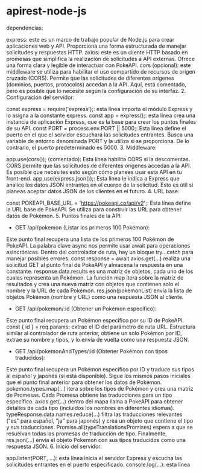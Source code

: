 # apirest-node-js
dependencias:

express: este es un marco de trabajo popular de Node.js para crear aplicaciones web y API. Proporciona una forma estructurada de manejar solicitudes y respuestas HTTP.
axios: este es un cliente HTTP basado en promesas que simplifica la realización de solicitudes a API externas. Ofrece una forma clara y legible de interactuar con PokeAPI.
cors (opcional): este middleware se utiliza para habilitar el uso compartido de recursos de origen cruzado (CORS). Permite que las solicitudes de diferentes orígenes (dominios, puertos, protocolos) accedan a la API. Aquí, está comentado, pero es posible que lo necesite según la configuración de su interfaz.
2. Configuración del servidor:

const express = require('express');: esta línea importa el módulo Express y lo asigna a la constante express.
const app = express();: esta línea crea una instancia de aplicación Express, que es la base para crear los puntos finales de su API.
const PORT = process.env.PORT || 5000;: Esta línea define el puerto en el que el servidor escuchará las solicitudes entrantes. Busca una variable de entorno denominada PORT y la utiliza si se proporciona. De lo contrario, el puerto predeterminado es 5000.
3. Middleware:

app.use(cors()); (comentado): Esta línea habilita CORS si la descomentas. CORS permite que las solicitudes de diferentes orígenes accedan a la API. Es posible que necesites esto según cómo planees usar esta API en tu front-end.
app.use(express.json());: Esta línea le indica a Express que analice los datos JSON entrantes en el cuerpo de la solicitud. Esto es útil si planeas aceptar datos JSON de los clientes en el futuro.
4. URL base:

const POKEAPI_BASE_URL = 'https://pokeapi.co/api/v2';: Esta línea define la URL base de PokeAPI. Se utiliza para construir las URL para obtener datos de Pokémon.
5. Puntos finales de la API:

- GET /api/pokemon (Listar los primeros 100 Pokémon):

Este punto final recupera una lista de los primeros 100 Pokémon de PokeAPI.
La palabra clave async nos permite usar await para operaciones asincrónicas.
Dentro del controlador de ruta, hay un bloque try...catch para manejar posibles errores.
const response = await axios.get(...) realiza una solicitud GET al punto final de PokeAPI y almacena la respuesta en una constante.
response.data.results es una matriz de objetos, cada uno de los cuales representa un Pokémon.
La función map itera sobre la matriz de resultados y crea una nueva matriz con objetos que contienen solo el nombre y la URL de cada Pokémon.
res.json(pokemonList) envía la lista de objetos Pokémon (nombre y URL) como una respuesta JSON al cliente.
- GET /api/pokemon/:id (Obtener un Pokémon específico):

Este punto final recupera un Pokémon específico por su ID de PokeAPI.
const { id } = req.params; extrae el ID del parámetro de ruta URL.
Estructura similar al controlador de ruta anterior, obtiene un solo Pokémon por ID, extrae su nombre y tipos, y lo envía de vuelta como una respuesta JSON.
- GET /api/pokemonAndTypes/:id (Obtener Pokémon con tipos traducidos):

Este punto final recupera un Pokémon específico por ID y traduce sus tipos al español y japonés (si está disponible).
Sigue los mismos pasos iniciales que el punto final anterior para obtener los datos de Pokémon.
pokemon.types.map(...) itera sobre los tipos de Pokémon y crea una matriz de Promesas. Cada Promesa obtiene las traducciones para un tipo específico.
axios.get(...) dentro del mapa llama a PokeAPI para obtener detalles de cada tipo (incluidos los nombres en diferentes idiomas).
typeResponse.data.names.reduce(...) filtra las traducciones relevantes ("es" para español, "ja" para japonés) y crea un objeto que contiene el tipo y sus traducciones.
Promise.all(typeTranslationsPromises) espera a que se resuelvan todas las promesas de traducción de tipo.
Finalmente, res.json(...) envía el objeto Pokemon con sus tipos traducidos como una respuesta JSON.
6. Inicio del servidor:

app.listen(PORT, ...): esta línea inicia el servidor Express y escucha las solicitudes entrantes en el puerto especificado.
console.log(...): esta línea

